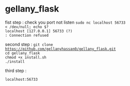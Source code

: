 # gellany_flask

fist step : check you port not listen 
<code>sudo nc localhost 56733 < /dev/null; echo $?</code><br>
<code>localhost [127.0.0.1] 56733 (?) : Connection refused</code><br>

second step :
<code>git clone https://github.com/gellanyhassan0/gellany_flask.git</code><br>
<code>cd gellany_flask</code><br>
<code>chmod +x install.sh</code><br>
<code>./install</code><br>
  
third step :
  
<code>localhost:56733 </code><br>
